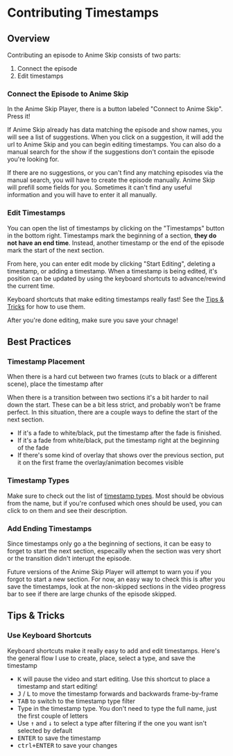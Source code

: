# Contributing Timestamps

## Overview

Contributing an episode to Anime Skip consists of two parts:

1. Connect the episode
2. Edit timestamps

### Connect the Episode to Anime Skip

In the Anime Skip Player, there is a button labeled "Connect to Anime Skip". Press it!

If Anime Skip already has data matching the episode and show names, you will see a list of suggestions. When you click on a suggestion, it will add the url to Anime Skip and you can begin editing timestamps. You can also do a manual search for the show if the suggestions don't contain the episode you're looking for.

If there are no suggestions, or you can't find any matching episodes via the manual search, you will have to create the episode manually. Anime Skip will prefill some fields for you. Sometimes it can't find any useful information and you will have to enter it all manually.

### Edit Timestamps

You can open the list of timestamps by clicking on the "Timestamps" button in the bottom right. Timestamps mark the beginning of a section, **they do not have an end time**. Instead, another timestamp or the end of the episode mark the start of the next section.

From here, you can enter edit mode by clicking "Start Editing", deleting a timestamp, or adding a timestamp. When a timestamp is being edited, it's position can be updated by using the keyboard shortcuts to advance/rewind the current time.

Keyboard shortcuts that make editing timestamps really fast! See the [Tips & Tricks](#use-keyboard-shortcuts) for how to use them.

After you're done editing, make sure you save your chnage!

## Best Practices

### Timestamp Placement

When there is a hard cut between two frames (cuts to black or a different scene), place the timestamp after

When there is a transition between two sections it's a bit harder to nail down the start. These can be a bit less strict, and probably won't be frame perfect. In this situation, there are a couple ways to define the start of the next section.

- If it's a fade to white/black, put the timestamp after the fade is finished.
- If it's a fade from white/black, put the timestamp right at the beginning of the fade
- If there's some kind of overlay that shows over the previous section, put it on the first frame the overlay/animation becomes visible

### Timestamp Types

Make sure to check out the list of [timestamp types](https://www.anime-skip.com/support#timestamp-types). Most should be obvious from the name, but if you're confused which ones should be used, you can click to on them and see their description.

### Add Ending Timestamps

Since timestamps only go a the beginning of sections, it can be easy to forget to start the next section, especailly when the section was very short or the transition didn't interupt the episode.

Future versions of the Anime Skip Player will attempt to warn you if you forgot to start a new section. For now, an easy way to check this is after you save the timestamps, look at the non-skipped sections in the video progress bar to see if there are large chunks of the episode skipped.

## Tips & Tricks

### Use Keyboard Shortcuts

Keyboard shortcuts make it really easy to add and edit timestamps. Here's the general flow I use to create, place, select a type, and save the timestamp

- <kbd>K</kbd> will pause the video and start editing. Use this shortcut to place a timestamp and start editing!
- <kbd>J</kbd> / <kbd>L</kbd> to move the timestamp forwards and backwards frame-by-frame
- <kbd>TAB</kbd> to switch to the timestamp type filter
- Type in the timestamp type. You don't need to type the full name, just the first couple of letters
- Use <kbd>↑</kbd> and <kbd>↓</kbd> to select a type after filtering if the one you want isn't selected by default
- <kbd>ENTER</kbd> to save the timestamp
- <kbd>ctrl+ENTER</kbd> to save your changes
